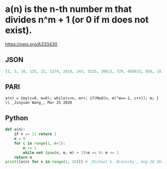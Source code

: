 # a\(n\) is the n\-th number m that divides n^m \+ 1 \(or 0 if m does not exist\)\.
https://oeis.org/A333430
## JSON
```JSON
[1, 3, 10, 125, 21, 1379, 2810, 243, 3125, 30613, 729, 685633, 850, 183]
```
## PARI
```PARI
a(n) = {my(c=0, m=0); while(c<n, m++; if(Mod(n, m)^m==-1, c++)); m; } \\ _Jinyuan Wang_, Mar 25 2020
```
## Python
```Python
def a(n):
    if n == 1: return 1
    m = 0
    for c in range(1, n+1):
        m += 1
        while not (pow(n, m, m) + 1)%m == 0: m += 1
    return m
print([a(n) for n in range(1, 15)]) # _Michael S. Branicky_, Aug 28 2021
```
